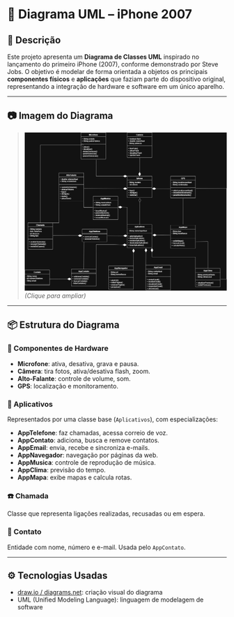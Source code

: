 # 📱 Diagrama UML – iPhone 2007

## 📌 Descrição

Este projeto apresenta um **Diagrama de Classes UML** inspirado no lançamento do primeiro iPhone (2007), conforme demonstrado por Steve Jobs. O objetivo é modelar de forma orientada a objetos os principais **componentes físicos** e **aplicações** que faziam parte do dispositivo original, representando a integração de hardware e software em um único aparelho.

---

## 📷 Imagem do Diagrama

> ![Diagrama UML do iPhone 2007](./Iphone2007.jpg)  
> *(Clique para ampliar)*

---

## 📦 Estrutura do Diagrama

### 🔧 Componentes de Hardware
- **Microfone**: ativa, desativa, grava e pausa.
- **Câmera**: tira fotos, ativa/desativa flash, zoom.
- **Alto-Falante**: controle de volume, som.
- **GPS**: localização e monitoramento.

### 🧩 Aplicativos
Representados por uma classe base (`Aplicativos`), com especializações:
- **AppTelefone**: faz chamadas, acessa correio de voz.
- **AppContato**: adiciona, busca e remove contatos.
- **AppEmail**: envia, recebe e sincroniza e-mails.
- **AppNavegador**: navegação por páginas da web.
- **AppMusica**: controle de reprodução de música.
- **AppClima**: previsão do tempo.
- **AppMapa**: exibe mapas e calcula rotas.

### ☎️ Chamada
Classe que representa ligações realizadas, recusadas ou em espera.

### 👤 Contato
Entidade com nome, número e e-mail. Usada pelo `AppContato`.

---

## ⚙️ Tecnologias Usadas

- [draw.io / diagrams.net](https://draw.io): criação visual do diagrama
- UML (Unified Modeling Language): linguagem de modelagem de software

